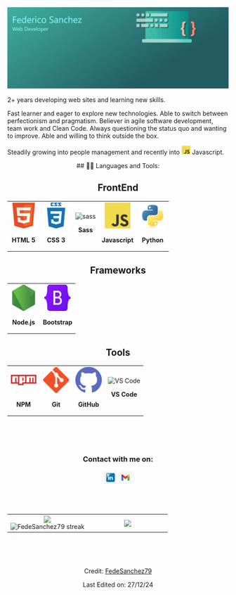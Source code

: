 <img src="/images/portrait.png" alt="Image showing my name, and muy knowledge">

2+ years developing web sites and learning new skills. 

Fast learner and eager to explore new technologies. Able to switch between perfectionism and pragmatism. Believer in agile software development, team work and Clean Code. Always questioning the status quo and wanting to improve. Able and willing to think outside the box.

Steadily growing into people management and recently into <img src="https://github.com/devicons/devicon/blob/master/icons/javascript/javascript-original.svg" alt="javascript logo" height="20"> Javascript.

<div align="center" width="100">
## 👨‍💻 Languages and Tools:

  ## FrontEnd
  <div align="center">
    <p align="center">
      <table>
        <tr>
          <td align="center">
            <img src="https://github.com/devicons/devicon/blob/master/icons/html5/html5-original.svg" alt="HTML5" width="60" height="60">
            <p> <b>HTML 5</b> </p>                
          </td>
          <td align="center">
            <img src="https://github.com/devicons/devicon/blob/master/icons/css3/css3-plain-wordmark.svg" alt="CSS3" width="60" height="60">
            <p> <b>CSS 3</b> </p>
          </td>
            <td align="center">
              <img src="https://cdn.jsdelivr.net/gh/devicons/devicon@latest/icons/sass/sass-original.svg" alt="sass" width="60" height="60">
              <p> <b>Sass</b> </p> 
          </td>
          <td align="center">
            <img src="https://github.com/devicons/devicon/blob/master/icons/javascript/javascript-original.svg" alt="JavaScript" width="60" height="60">
            <p> <b>Javascript</b> </p>      
          </td>
          <td align="center">
            <img src="https://github.com/devicons/devicon/blob/master/icons/python/python-original.svg" alt="Python" width="60" height="60">
            <p> <b>Python</b> </p>      
          </td>
        </tr>
      </table>
    </p>
  </div>

  
 ## Frameworks
<div align="center">
    <p align="center">
      <table>
        <tr>
          <td align="center">
            <img src="https://github.com/devicons/devicon/blob/master/icons/nodejs/nodejs-original.svg" alt="Nodejs" width="60" height="60">
            <p> <b>Node.js</b> </p>      
          </td>
          <td align="center">
            <img src="./images/Bootstrap.svg" alt="Bootstrap" width="60" height="60">
            <p> <b>Bootstrap</b> </p>
          </td>
        </tr>
      </table>
    </p>
</div>
  
## Tools    
<div align="center">
  <p align="center">
    <table>
      <tr>
        <td align="center">
            <img src="https://github.com/devicons/devicon/blob/master/icons/npm/npm-original-wordmark.svg" alt="npm" width="60" height="60">
              <p> <b>NPM</b> </p> 
          </td>
        <td align="center">
          <img src="https://github.com/devicons/devicon/blob/master/icons/git/git-plain.svg" alt="Git" width="60" height="60">
          <p> <b>Git</b> </p>      
        </td>
        <td align="center">
          <img src="./images/github.svg" alt="GitHub" width="60" height="60">
          <p> <b>GitHub</b> </p> 
        </td>
        <td align="center">
          <img src="https://cdn.jsdelivr.net/gh/devicons/devicon@latest/icons/vscode/vscode-original-wordmark.svg"  alt="VS Code" width="60" height="60">
          <p> <b>VS Code</b> </p> 
        </td>
      </tr>
    </table>
  </p>
</div>

</br>
</br>
</br>

<section align="center">
  <h3>Contact with me on:</h3>
    <div>
      <a href="https://www.linkedin.com/in/federico-sanchez-ok"><img width="30px" height="30px" src="./images/LinkedIn.jpg" alt="LinkedIn"></a>
      <a href="mailto://fedesanchez@gmail.com"><img width="30px" height="30px" src="./images/gmail.png" alt="Email"></a>
    </div>
</section>

</br>
</br>
</br>

<table align="center">
  <tr border="none">
    <td width="50%" align="center">
      <img  align="center"  src="https://github-readme-stats.vercel.app/api?username=FedeSanchez79&theme=dark&show_icons=true&count_private=true" />
      </br>
      <img  title="🔥 Get streak stats for your profile at git.io/streak-stats" alt="FedeSanchez79 streak" src="https://github-readme-streak-stats.herokuapp.com/?user=FedeSanchez79&theme=dark&hide_border=false" /> 
    </td>
    <td width="50%" align="center">
      <img align="center" src="https://github-readme-stats.anuraghazra1.vercel.app/api/top-langs/?username=FedeSanchez79&theme=dark&hide_border=false&no-bg=true&no-frame=true&langs_count=10"/>
    </td>
  </tr>
</table>

</br>
</br>
</br>

Credit: [FedeSanchez79](https://github.com/FedeSanchez79)

Last Edited on: 27/12/24
